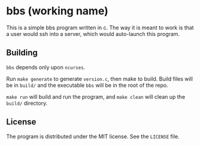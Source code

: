 # bbs (working name)

This is a simple bbs program written in c. The way it is meant to work is that a user would ssh into a server, which would auto-launch this program.

## Building

`bbs` depends only upon `ncurses`. 

Run `make generate` to generate `version.c`, then make to build. Build files will be in `build/` and the executable `bbs` will be in the root of the repo. 

`make run` will build and run the program, and `make clean` will clean up the `build/` directory.

## License

The program is distributed under the MIT license. See the `LICENSE` file.
